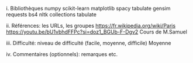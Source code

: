 i. Bibliothèques
numpy scikit-learn matplotlib spacy tabulate gensim requests
bs4  nltk collections  tabulate

ii. Références: les URLs, les groupes
https://fr.wikipedia.org/wiki/Paris
https://youtu.be/bU1vbhdFFPc?si=doz1_BGUb-F-Dgv2 
Cours de M.Samuel

iii. Difficulté: niveau de difficulté (facile, moyenne, difficile)
Moyenne

iv. Commentaires (optionnels): remarques etc.
